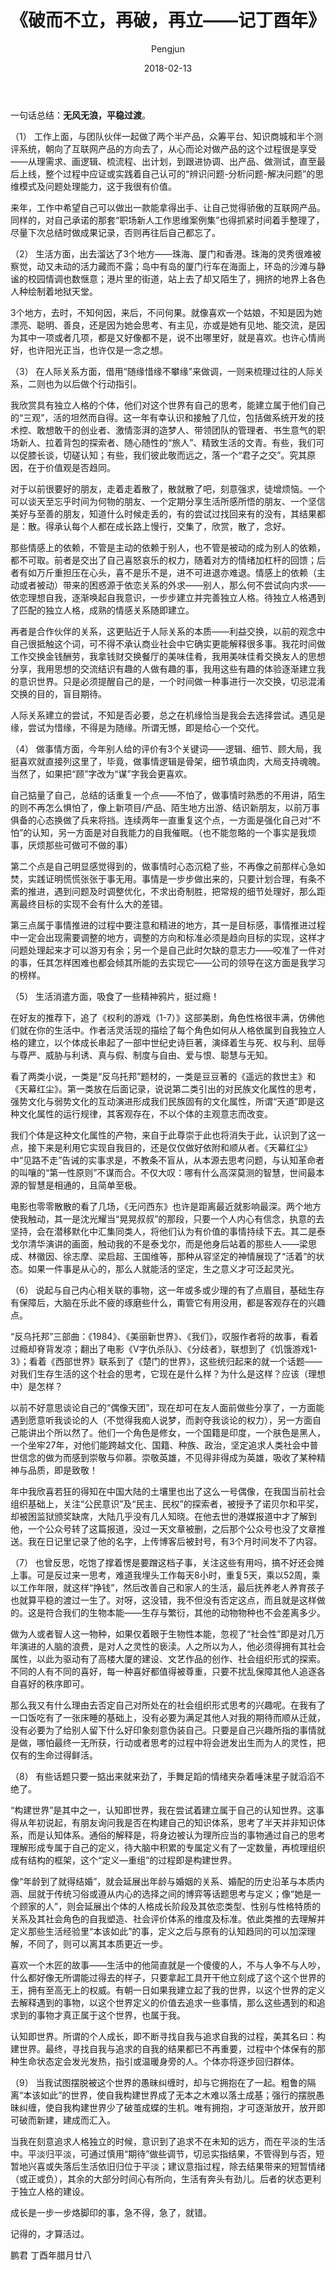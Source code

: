 ﻿---
layout: post
title: '《破而不立，再破，再立——记丁酉年》'
date: 2018-02-13
author: Pengjun
tags: 成长印记
---

一句话总结：**无风无浪，平稳过渡**。

（1）
工作上面，与团队伙伴一起做了两个半产品，众筹平台、知识商城和半个测评系统，朝向了互联网产品的方向去了，从心而论对做产品的这个过程很是享受——从理需求、画逻辑、梳流程、出计划，到跟进协调、出产品、做测试，直至最后上线，整个过程中应证或实践着自己认可的“辨识问题-分析问题-解决问题”的思维模式及问题处理能力，这于我很有价值。

来年，工作中希望自己可以做出一款能拿得出手、让自己觉得骄傲的互联网产品。同样的，对自己承诺的那套“职场新人工作思维案例集”也得抓紧时间着手整理了，尽量下次总结时做成果记录，否则再往后自己都忘了。


（2）
生活方面，出去溜达了3个地方——珠海、厦门和香港。珠海的灵秀很难被察觉，动又未动的活力藏而不露；岛中有岛的厦门行车在海面上，环岛的沙滩与静谧的校园情调也数惬意；港片里的街道，站上去了却又陌生了，拥挤的地界上各色人种绘制着地狱天堂。

3个地方，去时，不知何因，来后，不问何果。就像喜欢一个姑娘，不知是因为她漂亮、聪明、善良，还是因为她会思考、有主见，亦或是她有见地、能交流，是因为其中一项或者几项，都是又好像都不是，说不出哪里好，就是喜欢。也许心情尚好，也许阳光正当，也许仅是一念之想。


（3）
在人际关系方面，借用“随缘惜缘不攀缘”来做调，一则来梳理过往的人际关系，二则也为以后做个行动指引。

我欣赏具有独立人格的个体，他们对这个世界有自己的思考，能建立属于他们自己的“三观”，活的坦然而自得。这一年有幸认识和接触了几位，包括做系统开发的技术控、敢想敢干的创业者、激情澎湃的造梦人、带领团队的管理者、书生意气的职场新人、拉着背包的探索者、随心随性的“旅人”、精致生活的文青。有些，我们可以促膝长谈，切磋认知；有些，我们彼此敬而远之，落一个“君子之交”。究其原因，在于价值观是否趋同。

对于以前很要好的朋友，走着走着散了，散就散了吧，刻意强求，徒增烦恼。一个可以谈天至忘乎时间为何物的朋友、一个定期分享生活所感所悟的朋友、一个坚信美好与至善的朋友，知道什么时候走丢的，有的尝试过找回来有的没有，其结果都是：散。得承认每个人都在成长路上慢行，交集了，欣赏，散了，念好。

那些情感上的依赖，不管是主动的依赖于别人，也不管是被动的成为别人的依赖，都不可取。前者是交出了自己喜怒哀乐的权力，随着对方的情绪加杠杆的回馈；后者有如万斤重担压在心头，喜不是乐不是，进不可进退亦难退。情感上的依赖（主动或者被动）带来的困惑源于依恋关系的外求——别人，那么何不尝试向内求——依恋理想自我，逐渐唤起自我意识，一步步建立并完善独立人格。待独立人格遇到了匹配的独立人格，成熟的情感关系随即建立。

再者是合作伙伴的关系，这更贴近于人际关系的本质——利益交换，以前的观念中自己很抵触这个词，可不得不承认商业社会中它确实更能解释很多事。我花时间做工作交换金钱酬劳，我拿钱财交换餐厅的美味佳肴，我用美味佳肴交换友人的思想分享，我用思想的交流结识有趣的人做有趣的事，我用这些有趣的体验逐渐建立我的意识世界。只是必须提醒自己的是，一个时间做一种事进行一次交换，切忌混淆交换的目的，盲目期待。

人际关系建立的尝试，不知是否必要，总之在机缘恰当是我会去选择尝试。遇见是缘，尝试为惜缘，不得是为随缘。所谓无憾，即是给心一个交代。


（4）
做事情方面，今年别人给的评价有3个关键词——逻辑、细节、顾大局，我挺喜欢就直接列这里了，毕竟，做事情逻辑是骨架，细节填血肉，大局支持魂魄。当然了，如果把“顾”字改为“谋”字我会更喜欢。

自己掂量了自己，总结的话重复一个点——不怕了，做事情时熟悉的不用讲，陌生的则不再怎么惧怕了，像上新项目/产品、陌生地方出游、结识新朋友，以前万事俱备的心态换做了兵来将挡。连续两年一直重复这个点，一方面是强化自己对“不怕”的认知，另一方面是对自我能力的自我催眠。（也不能忽略的一个事实是我烦事，厌烦那些可做可不做的事）

第二个点是自己明显感觉得到的，做事情时心态沉稳了些，不再像之前那样心急如焚，实践证明慌慌张张于事无用。事情是一步步做出来的，只要计划合理，有条不紊的推进，遇到问题及时调整优化，不求出奇制胜，把常规的细节处理好，那么距离最终目标的实现不会有什么大的差错。

第三点属于事情推进的过程中要注意和精进的地方，其一是目标感，事情推进过程中一定会出现需要调整的地方，调整的方向和标准必须是趋向目标的实现，这样才问题处理起来才可以游刃有余；另一个是自己此时欠缺的意志力——咬准了一件对的事，任其怎样困难也都会倾其所能的去实现它——公司的领导在这方面是我学习的榜样。


（5）
生活消遣方面，吸食了一些精神鸦片，挺过瘾！

在好友的推荐下，追了《权利的游戏（1-7）》这部美剧，角色性格很丰满，仿佛他们就在你的生活中。作者活灵活现的描绘了每个角色如何从人格依属到自我独立人格的建立，以个体成长串起了一部中世纪史诗巨著，演绎着生与死、权与利、屈辱与尊严、威胁与利诱、真与假、制度与自由、爱与恨、聪慧与无知。

看了两类小说，一类是“反乌托邦”题材的，一类是豆豆著的《遥远的救世主》和《天幕红尘》。第一类放在后面记录，说说第二类引出的对民族文化属性的思考，强势文化与弱势文化的互动演进形成我们民族固有的文化属性，所谓“天道”即是这种文化属性的运行规律，其客观存在，不以个体的主观意志而改变。

我们个体是这种文化属性的产物，来自于此尊崇于此也将消失于此，认识到了这一点，接下来是利用它实现自我目的，还是仅仅做好依附和顺从者。《天幕红尘》中“见路不走”告诫的实事求是，不教条不盲从，从本源去思考问题，与认知革命者的叫嚷的“第一性原则”不谋而合。不仅大叹：哪有什么高深莫测的智慧，世间最本源的智慧是相通的，且简单至极。

电影也零零散散的看了几场，《无问西东》也许是距离最近就影响最深。两个地方使我触动，其一是沈光耀当“晃晃叔叔”的那段，只要一个人内心有信念，执意的去坚持，会在潜移默化中汇集同类人，将他们认为有价值的事情持续下去。其二是泰戈尔清华演讲的画面，触动我的不是泰戈尔，而是他身后站着的那些人——梁思成、林徽因、徐志摩、梁启超、王国维等，那种从容坚定的神情展现了“活着”的状态。如果一件事是从心的，那么人就能活的坚定，生之意义才可泛起灵光。


（6）
说起与自己内心相关联的事物，这一年或多或少理的有了点眉目，基础生存有保障后，大脑在乐此不疲的琢磨些什么，甭管它有用没用，都是客观存在的兴趣点。

“反乌托邦”三部曲：《1984》、《美丽新世界》、《我们》，叹服作者将的故事，看着过瘾却脊背发凉；翻出了电影《V字仇杀队》、《分歧者》，联想到了《饥饿游戏1-3》；看着《西部世界》联系到了《楚门的世界》，这些统归起来的就一个话题——对我们生存生活的这个社会的思考，它现在是什么样？为什么是这样？应该（理想中）是怎样？

以前不好意思谈论自己的“偶像天团”，现在却可在友人面前做些分享了，一方面能遇到愿意听我谈论的人（不觉得我痴人说梦，而剥夺我谈论的权力），另一方面自己能讲出个所以然了。他们一个角色是修女，一个国籍是印度，一个肤色是黑人，一个坐牢27年，对他们能跨越文化、国籍、种族、政治，坚定追求人类社会中普世信念的做为而感到崇敬与仰慕。崇敬英雄，不见得非得成为英雄，吸收了某种精神与品质，即是致敬！

年中我欣喜若狂的得知在中国大陆的土壤里也出了这么一号偶像，在我国当前社会组织基础上，关注“公民意识”及“民主、民权”的探索者，被授予了诺贝尔和平奖，却被困监狱颁奖缺席，大陆几乎没有几人知晓。在他去世的港媒报道中才了解到他，一个公众号转了这篇报道，没过一天文章被删，之后那个公众号也没了文章推送。我在日记里记录了他的名字，上传博客后被封号，有3个月时间发不了内容。


（7）
也曾反思，吃饱了撑着愣是要蹭这档子事，关注这些有用吗，搞不好还会摊上事。可是反过来一思考，难道我埋头工作每天8小时，重复5天，乘以52周，乘以工作年限，就这样“挣钱”，然后改善自己和家人的生活，最后抚养老人养育孩子也就算平稳的渡过一生了。对呀，这没错，我不但没有否定这点，而且就是这样做的。这是符合我们的生物本能——生存与繁衍，其他的动物物种也不会差离多少。

做为人或者智人这一物种，如果仅着眼于生物性本能，忽视了“社会性”即是对几万年演进的人脑的浪费，是对人之灵性的亵渎。人之所以为人，他必须得拥有其社会属性，以此为驱动有了高楼大厦的建设、文艺作品的创作、社会组织形式的探索。不同的人有不同的喜好，每一种喜好都值得被尊重，只要不扰乱保障其他人追逐各自喜好的秩序即可。

那么我又有什么理由去否定自己对所处在的社会组织形式思考的兴趣呢。在我有了一口饭吃有了一张床睡的基础上，没有必要为满足其他人对我的期待而顺从迁就，没有必要为了给别人留下什么好印象刻意伪装自己。只要是自己兴趣所指的事情就是做，哪怕最终一无所获，行动或者思考的过程中将会迸发出生而为人的灵性，把仅有的生命过得鲜活。


（8）
有些话题只要一掂出来就来劲了，手舞足蹈的情绪夹杂着唾沫星子就滔滔不绝了。

“构建世界”是其中之一，认知即世界，我在尝试着建立属于自己的认知世界。这事得从年初说起，有朋友询问我是否在构建自己的知识体系，思考了半天并非知识体系，而是认知体系。通俗的解释是，将身边被认为理所应当的事物通过自己的思考理解形成专属于自己的定义，待大脑中积累的专属定义有了一定数量，再梳理组织成有结构的框架，这个“定义—重组”的过程即是构建世界。

像“年龄到了就得结婚”，就会延展出年龄与婚姻的关系、婚配的历史沿革与本质内涵、屈就于传统习俗或遵从内心的选择之间的博弈等话题思考与定义；像“她是一个顾家的人”，则会延展出个体的人格成长阶段及其依恋类型、性别与性格特质的关系及其社会角色的自我塑造、社会评价体系的维度及标准。依此类推的去理解并定义那些生活经验里“本该如此”的事，定义之后与原有的认知趋同的可以加深理解，不同了，则可以离其本质更近一步。

喜欢一个木匠的故事——生活中的他简直就是一个傻傻的人，不与人争不与人吵，什么都好像无所谓能过得去的样子，只要拿起工具开干他立刻成了这个这个世界的王，拥有至高无上的权威。有朝一日如果我建立起了我的世界，以这个世界的定义去解释遇到的事物，以这个世界定义的价值去追求一些事情，那么这些遇到的和追求到的事物才真正属于这个世界，也属于我。

认知即世界。所谓的个人成长，即不断寻找自我与追求自我的过程，美其名曰：构建世界。最终，寻找自我与追求的自我的结果都已不再重要，过程中个体保有的那种生命状态定会发光发热，指引或温暖身旁的人。个体亦将逐步回归群体。

（9）
当我试图摆脱被这个世界的愚昧纠缠时，却与它拥抱在了一起。粗鲁的隔离“本该如此”的世界，使自我构建世界成了无本之木难以落土成基；强行的摆脱愚昧纠缠，使自我构建世界少了破茧成蝶的生机。唯有拥抱，才可逐渐放开，放开即可破而新建，建成而汇入。

当我在刻意追求人格独立的时候，意识到了追求不在未知的远方，而在平淡的生活中。平淡归平淡，可通过慎用“期待”做些调节，切忌实指结果，不管得到与否，短暂地兴喜或失落后生活依旧归位于平淡；建议意指过程，除去结果带来的短暂情绪（或正或负），其余的大部分时间心有所向，生活有奔头有劲儿。后者的状态更利于独立人格的建设。


成长是一步一步烙脚印的事，急不得，急了，就错。

记得的，才算活过。


鹏君
丁酉年腊月廿八